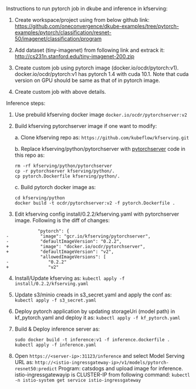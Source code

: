 Instructions to run pytorch job in dkube and inference in kfserving:

1. Create workspace/project using from below github link:
https://github.com/oneconvergence/dkube-examples/tree/pytorch-examples/pytorch/classification/resnet-50/imagenet/classification/program

2. Add dataset (tiny-imagenet) from following link and extrack it:
http://cs231n.stanford.edu/tiny-imagenet-200.zip

3. Create custom job using pytorch image (docker.io/ocdr/pytorch:v1).
   docker.io/ocdr/pytorch:v1 has pytorch 1.4 with cuda 10.1.
   Note that cuda version on GPU should be same as that of in pytorch image.

4. Create custom job with above details.

Inference steps:
1. Use prebuild kfserving docker image ```docker.io/ocdr/pytorchserver:v2```
2. Build kfserving pytorchserver image if one want to modify:

   a. Clone kfserving repo as:
      ```https://github.com/kubeflow/kfserving.git```
 
   b. Replace kfserving/python/pytorchserver with [pytorchserver](./pytorchserver) code in this repo as:
      ```
      rm -rf kfserving/python/pytorchserver
      cp -r pytorchserver kfserving/python/.
      cp pytorch.Dockerfile kfserving/python/.
      ```
   c. Build pytorch docker image as:
      ```
      cd kfserving/python
      docker build -t ocdr/pytorchserver:v2 -f pytorch.Dockerfile .
      ```
   
3. Edit kfserving config install/0.2.2/kfserving.yaml with pytorchserver image.
   Following is the diff of changes:
```
            "pytorch": {
-            "image": "gcr.io/kfserving/pytorchserver",
-            "defaultImageVersion": "0.2.2",
+            "image": "docker.io/ocdr/pytorchserver",
+            "defaultImageVersion": "v2",
             "allowedImageVersions": [
-               "0.2.2"
+               "v2"
```
4. Install/Update kfserving as:
   ```kubectl apply -f install/0.2.2/kfserving.yaml```

5. Update s3/minio creads in s3_secret.yaml and apply the conf as:
   ```kubectl apply -f s3_secret.yaml```

6. Deploy pytorch application by updating storageUri (model path) in kf_pytorch.yaml and deploy it as:
   ```kubectl apply -f kf_pytorch.yaml```

7. Build & Deploy inference server as:
   ```
   sudo docker build -t inference:v1 -f inference.dockerfile .   
   kubectl apply -f inference.yaml
   ```
8. Open ```https://<server-ip>:31123/inference``` and select
   Model Serving URL as:  ```http://<istio-ingressgateway-ip>/v1/models/pytorch-resnet50:predict```
   Program: catsdogs and upload image for inference.
   istio-ingressgatewayip is CLUSTER-IP from following command:
   ```kubectl -n istio-system get service istio-ingressgateway```
